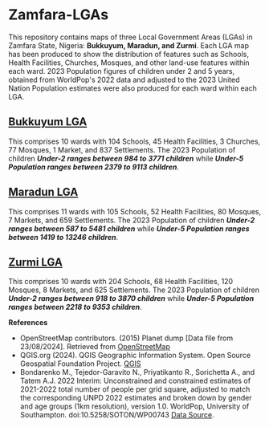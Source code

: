 # Zamfara-LGAs
This repository contains maps of three Local Government Areas (LGAs) in Zamfara State, Nigeria: **Bukkuyum, Maradun, and Zurmi**.
Each LGA map has been produced to show the distribution of features such as Schools, Health Facilities, Churches, Mosques, and other land-use features within each ward.
2023 Population figures of children under 2 and 5 years, obtained from WorldPop's 2022 data and adjusted to the 2023 United Nation Population estimates were also produced for each ward within each LGA. 

## <ins>Bukkuyum LGA</ins>
This comprises 10 wards with 104 Schools, 45 Health Facilities, 3 Churches, 77 Mosques, 1 Market, and 837 Settlements. The 2023 Population of children ***Under-2 ranges between 984 to 3771 children*** while ***Under-5 Population ranges between 2379 to 9113 children***.

## <ins>Maradun LGA</ins>
This comprises 11 wards with 105 Schools, 52 Health Facilities, 80 Mosques, 7 Markets, and 659 Settlements. The 2023 Population of children ***Under-2 ranges between 587 to 5481 children*** while ***Under-5 Population ranges between 1419 to 13246 children***.

## <ins>Zurmi LGA</ins>
This comprises 10 wards with 204 Schools, 68 Health Facilities, 120 Mosques, 8 Markets, and 625 Settlements. The 2023 Population of children ***Under-2 ranges between 918 to 3870 children*** while ***Under-5 Population ranges between 2218 to 9353 children***.


**References**
- OpenStreetMap contributors. (2015) Planet dump [Data file from 23/08/2024]. Retrieved	from [OpenStreetMap](https://planet.openstreetmap.org)
- QGIS.org (2024). QGIS Geographic Information System. Open Source Geospatial Foundation	Project. [QGIS](http://qgis.org)
- Bondarenko M., Tejedor-Garavito N., Priyatikanto R., Sorichetta A., and Tatem A.J. 2022 Interim:	Unconstrained and constrained estimates of 2021-2022 total number of people per grid	square, adjusted to match the corresponding UNPD 2022 estimates and broken down by	gender and age groups (1km resolution), version 1.0. WorldPop, University of	Southampton. doi:10.5258/SOTON/WP00743 [Data Source](https://data.worldpop.org/GIS/AgeSex_structures/Global_2021_2022_1km_UNadj/constrained/2022/single_age/NGA/).
